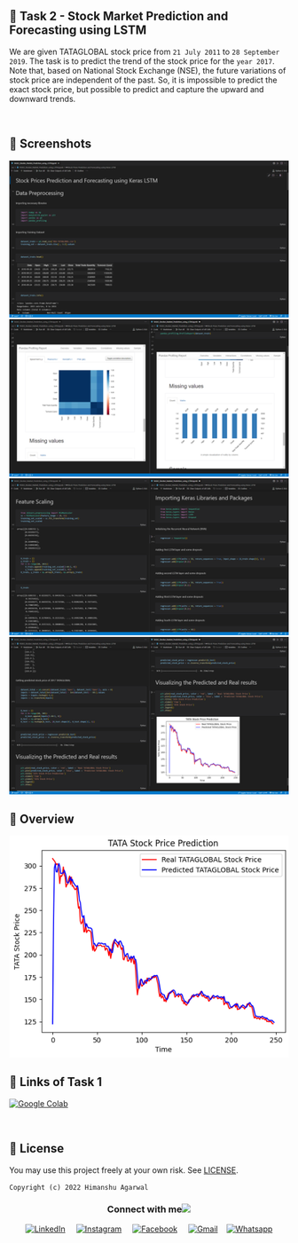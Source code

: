 ## 📌 Task 2 - Stock Market Prediction and Forecasting using LSTM

We are given TATAGLOBAL stock price from `21 July 2011` to `28 September 2019`. The task is to predict the trend of the stock price for the `year 2017`. Note that, based on National Stock Exchange (NSE), the future variations of stock price are independent of the past. So, it is impossible to predict the exact stock price, but possible to predict and capture the upward and downward trends.

<br>

## 👀 Screenshots

<img src = "/TASK2_Stock_Market_Prediction_LSTM/assets/1.png">
<img src = "/TASK2_Stock_Market_Prediction_LSTM/assets/2.png">
<img src = "/TASK2_Stock_Market_Prediction_LSTM/assets/3.png">
<img src = "/TASK2_Stock_Market_Prediction_LSTM/assets/4.png">

<br>

## 📓 Overview

<img src = "/TASK2_Stock_Market_Prediction_LSTM/assets/PredictedvsActual.png">

<br>

## 🔗 Links of Task 1
<a href='https://colab.research.google.com/drive/1mi87bxfy5O3X0Iv4ZV70xcUbyecpqmD5?usp=sharing' target="_blank"><img alt='Google Colab' src='https://img.shields.io/badge/Google_Colab-100000?style=for-the-badge&logo=Google Colab&logoColor=FFA200&labelColor=000000&color=FFFFFF'/></a>

<br>


## 🪪 License


You may use this project freely at your own risk. See [LICENSE](https://choosealicense.com/licenses/mit/).

    Copyright (c) 2022 Himanshu Agarwal


<div align="center">
<h3> Connect with me<a href="https://gifyu.com/image/Zy2f"><img src="https://github.com/milaan9/milaan9/blob/main/Handshake.gif" width="50px"></a>
</h3> 
<p align="center">
    <a href="https://www.linkedin.com/in/agarwal-himanshu" target="_blank"><img alt="LinkedIn" width="25px" src="https://cdn-icons-png.flaticon.com/512/3536/3536505.png"></a> &nbsp&nbsp&nbsp
    <a href="https://www.instagram.com/_._hiimanshu_._" target="_blank"><img alt="Instagram" width="25px" src="https://cdn-icons-png.flaticon.com/512/1384/1384063.png"></a> &nbsp&nbsp&nbsp
    <a href="https://www.facebook.com/profile.php?id=100006757421091" target="_blank"><img alt="Facebook" width="25px" src="https://upload.wikimedia.org/wikipedia/commons/5/51/Facebook_f_logo_%282019%29.svg"></a> &nbsp&nbsp&nbsp
    <a href="mailto:himanshuaaagarwal2002@gmail.com" target="_blank"><img alt="Gmail" width="25px" src="https://github.com/TheDudeThatCode/TheDudeThatCode/blob/master/Assets/Gmail.svg"></a>&nbsp&nbsp&nbsp
    <a href="https://api.whatsapp.com/send/?phone=%2B919967432086&text&type=phone_number&app_absent=0" target="_blank"><img alt="Whatsapp" width="25px" src="https://cdn-icons-png.flaticon.com/512/5968/5968841.png"></a>
    
</p> 
